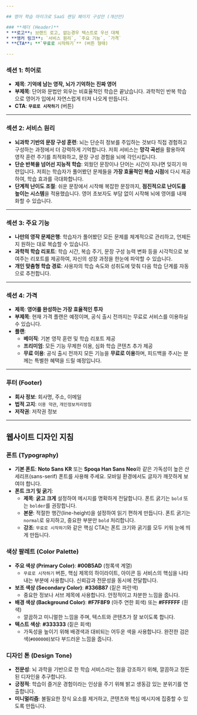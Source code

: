 ```yaml
---

## 영어 학습 마이크로 SaaS 랜딩 페이지 구성안 (개선안)

### **헤더 (Header)**
* **로고**: 브랜드 로고, 없는경우 텍스트로 우선 대체
* **앵커 링크**: `서비스 원리`, `주요 기능`, `가격`
* **CTA**: **`무료로 시작하기`** (버튼 형태)

---
```


### **섹션 1: 히어로**
* **제목**: **기억에 남는 영작, 뇌가 기억하는 진짜 영어**
* **부제목**: 단어와 문법만 외우는 비효율적인 학습은 끝났습니다. 과학적인 반복 학습으로 영어가 입에서 자연스럽게 터져 나오게 만듭니다.
* **CTA**: **`무료로 시작하기`** (버튼)

---

### **섹션 2: 서비스 원리**
* **뇌과학 기반의 문장 구성 훈련**: 뇌는 단순히 정보를 주입하는 것보다 직접 경험하고 구성하는 과정에서 더 강력하게 기억합니다. 저희 서비스는 **망각 곡선**을 활용하여 영작 훈련 주기를 최적화하고, 문장 구성 경험을 뇌에 각인시킵니다.
* **단순 반복을 넘어선 지능적 학습**: 외웠던 문장이나 단어는 시간이 지나면 잊히기 마련입니다. 저희는 학습자가 풀어봤던 문제들을 **가장 효율적인 복습 시점**에 다시 제공하여, 학습 효과를 극대화합니다.
* **단계적 난이도 조절**: 쉬운 문장에서 시작해 복잡한 문장까지, **점진적으로 난이도를 높이는 시스템**을 적용했습니다. 영어 초보자도 부담 없이 시작해 뇌에 영어를 내재화할 수 있습니다.

---

### **섹션 3: 주요 기능**
* **나만의 영작 문제은행**: 학습자가 풀어봤던 모든 문제를 체계적으로 관리하고, 언제든지 원하는 대로 복습할 수 있습니다.
* **과학적 학습 리포트**: 학습 시간, 복습 주기, 문장 구성 능력 변화 등을 시각적으로 보여주는 리포트를 제공하여, 자신의 성장 과정을 한눈에 파악할 수 있습니다.
* **개인 맞춤형 학습 경로**: 사용자의 학습 속도와 성취도에 맞춰 다음 학습 단계를 자동으로 추천합니다.

---

### **섹션 4: 가격**
* **제목**: **영어를 완성하는 가장 효율적인 투자**
* **부제목**: 현재 가격 플랜은 예정이며, 공식 출시 전까지는 무료로 서비스를 이용하실 수 있습니다.
* **플랜**:
    * **베이직**: 기본 영작 훈련 및 학습 리포트 제공
    * **프리미엄**: 모든 기능 무제한 이용, 심화 학습 콘텐츠 추가 제공
    * **무료 이용**: 공식 출시 전까지 모든 기능을 **무료로 이용**하며, 피드백을 주시는 분께는 특별한 혜택을 드릴 예정입니다.

---

### **푸터 (Footer)**
* **회사 정보**: 회사명, 주소, 이메일
* **법적 고지**: `이용 약관`, `개인정보처리방침`
* **저작권**: 저작권 정보

---

## 웹사이트 디자인 지침

### **폰트 (Typography)**
* **기본 폰트**: **Noto Sans KR** 또는 **Spoqa Han Sans Neo**와 같은 가독성이 높은 산세리프(sans-serif) 폰트를 사용해 주세요. 모바일 환경에서도 글자가 깨끗하게 보여야 합니다.
* **폰트 크기 및 굵기**:
    * **제목**: **굵고 크게** 설정하여 메시지를 명확하게 전달합니다. 폰트 굵기는 `bold` 또는 `bolder`를 권장합니다.
    * **본문**: 적절한 행간(line-height)을 설정하여 읽기 편하게 만듭니다. 폰트 굵기는 `normal`로 유지하고, 중요한 부분만 `bold` 처리합니다.
    * **강조**: `무료로 시작하기`와 같은 핵심 CTA는 폰트 크기와 굵기를 모두 키워 눈에 띄게 만듭니다.

### **색상 팔레트 (Color Palette)**
* **주요 색상 (Primary Color)**: **#00B5AD** (청록색 계열)
    * `무료로 시작하기` 버튼, 핵심 제목의 하이라이트, 아이콘 등 서비스의 핵심을 나타내는 부분에 사용합니다. 신뢰감과 전문성을 동시에 전달합니다.
* **보조 색상 (Secondary Color)**: **#336B87** (짙은 파란색)
    * 중요한 정보나 서브 제목에 사용합니다. 안정적이고 차분한 느낌을 줍니다.
* **배경 색상 (Background Color)**: **#F7F8F9** (아주 연한 회색) 또는 **#FFFFFF** (흰색)
    * 깔끔하고 미니멀한 느낌을 주며, 텍스트와 콘텐츠가 잘 보이도록 합니다.
* **텍스트 색상**: **#333333** (짙은 회색)
    * 가독성을 높이기 위해 배경색과 대비되는 어두운 색을 사용합니다. 완전한 검은색(`#000000`)보다 부드러운 느낌을 줍니다.

### **디자인 톤 (Design Tone)**
* **전문성**: 뇌 과학을 기반으로 한 학습 서비스라는 점을 강조하기 위해, 깔끔하고 정돈된 디자인을 추구합니다.
* **긍정적**: 학습이 즐거운 경험이라는 인상을 주기 위해 밝고 생동감 있는 분위기를 연출합니다.
* **미니멀리즘**: 불필요한 장식 요소를 제거하고, 콘텐츠와 핵심 메시지에 집중할 수 있도록 만듭니다.